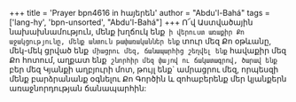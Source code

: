 +++
title = 'Prayer bpn4616 in հայերեն'
author = "Abdu'l-Bahá"
tags = ['lang-hy', 'bpn-unsorted', "Abdu'l-Bahá"]
+++
Ո՜վ Աստվածային նախախնամություն, մենք խղճուկ ենք` ի վերուստ առաքիր Քո աջակցությունը, մենք անտուն թափառականներ ենք` տուր մեզ Քո օթևանը, մեկ-մեկ ցրված ենք` միացրու մեզ, ճանապարհից շեղվել ենք` հավաքիր մեզ Քո հոտում, աղքատ ենք` շնորհիր մեզ փայով ու ճակատագրով, ծարավ ենք` բեր մեզ Կյանքի աղբյուրի մոտ, թույլ ենք` ամրացրու մեզ, որպեսզի մենք բարձրանանք օգնելու Քո Գործին և զոհաբերենք մեր կյանքերն առաջնորդության ճանապարհին:
